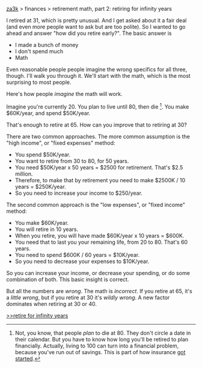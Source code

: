 [za3k](/) > finances > retirement math, part 2: retiring for infinity years

I retired at 31, which is pretty unusual. And I get asked about it a fair deal (and even more people want to ask but are too polite). So I wanted to go ahead and answer "how did you retire early?". The basic answer is
 - I made a bunch of money
 - I don't spend much
 - Math

Even reasonable people people imagine the wrong specifics for all three, though. I'll walk you through it. We'll start with the math, which is the most surprising to most people.

Here's how people *imagine* the math will work.

Imagine you're currently 20. You plan to live until 80, then die [^1]. You make $60K/year, and spend $50K/year. 

That's enough to retire at 65. How can you improve that to retiring at 30?

There are two common approaches. The more common assumption is the "high income", or "fixed expenses" method:
- You spend $50K/year.
- You want to retire from 30 to 80, for 50 years.
- You need $50K/year x 50 years = $2500 for retirement. That's $2.5 million.
- Therefore, to make that by retirement you need to make $2500K / 10 years = $250K/year.
- So you need to increase your income to $250/year.

The second common approach is the "low expenses", or "fixed income" method:
- You make $60K/year.
- You will retire in 10 years.
- When you retire, you will have made $60K/year x 10 years = $600K.
- You need that to last you your remaining life, from 20 to 80. That's 60 years.
- You need to spend $600K / 60 years = $10K/year.
- So you need to decrease your expenses to $10K/year.

So you can increase your income, or decrease your spending, or do some combination of both. This basic insight is correct.

But all the numbers are *wrong*. The math is *incorrect*. If you retire at 65, it's a *little wrong*, but if you retire at 30 it's *wildly wrong*. A new factor dominates when retiring at 30 or 40.

[>>retire for infinity years](/articles/retirement_math1)

[^1]: Not, you know, that people *plan* to die at 80. They don't circle a date in their calendar. But you have to know how long you'll be retired to plan financially. Actually, living to 100 can turn into a financial problem, because you've run out of savings. This is part of how insurance [got started](https://en.wikipedia.org/wiki/Tontine). 

